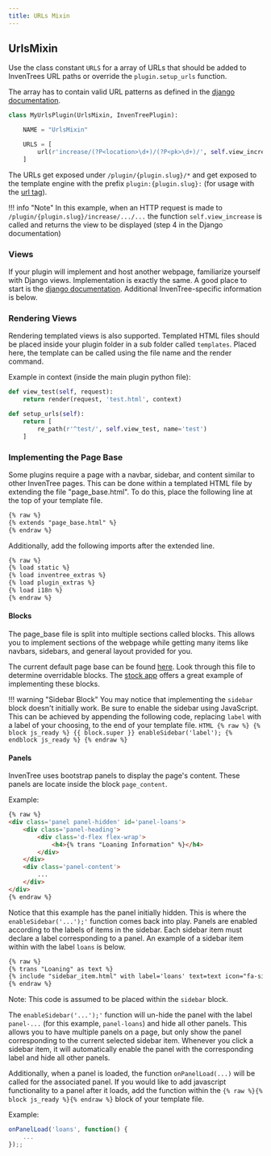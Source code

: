 ```yaml
---
title: URLs Mixin
---
```


## UrlsMixin

Use the class constant `URLS` for a array of URLs that should be added to InvenTrees URL paths or override the `plugin.setup_urls` function.

The array has to contain valid URL patterns as defined in the [django documentation](https://docs.djangoproject.com/en/stable/topics/http/urls/).

``` python
class MyUrlsPlugin(UrlsMixin, InvenTreePlugin):

    NAME = "UrlsMixin"

    URLS = [
        url(r'increase/(?P<location>\d+)/(?P<pk>\d+)/', self.view_increase, name='increase-level'),
    ]
```


The URLs get exposed under `/plugin/{plugin.slug}/*` and get exposed to the template engine with the prefix `plugin:{plugin.slug}:` (for usage with the [url tag](https://docs.djangoproject.com/en/stable/ref/templates/builtins/#url)).

!!! info "Note"
    In this example, when an HTTP request is made to `/plugin/{plugin.slug}/increase/.../...` the function `self.view_increase` is called and returns the view to be displayed (step 4 in the Django documentation)

### Views
If your plugin will implement and host another webpage, familiarize yourself with Django views. Implementation is exactly the same.
A good place to start is the [django documentation](https://docs.djangoproject.com/en/4.2/topics/http/views/). Additional InvenTree-specific information is below.

### Rendering Views
Rendering templated views is also supported. Templated HTML files should be placed inside your plugin folder in a sub folder called `templates`.
Placed here, the template can be called using the file name and the render command.

Example in context (inside the main plugin python file):
``` py
def view_test(self, request):
    return render(request, 'test.html', context)

def setup_urls(self):
    return [
        re_path(r'^test/', self.view_test, name='test')
    ]
```

### Implementing the Page Base
Some plugins require a page with a navbar, sidebar, and content similar to other InvenTree pages.
This can be done within a templated HTML file by extending the file "page_base.html". To do this, place the following line at the top of your template file.
``` HTML
{% raw %}
{% extends "page_base.html" %}
{% endraw %}
```

Additionally, add the following imports after the extended line.
``` HTML
{% raw %}
{% load static %}
{% load inventree_extras %}
{% load plugin_extras %}
{% load i18n %}
{% endraw %}
```

#### Blocks
The page_base file is split into multiple sections called blocks. This allows you to implement sections of the webpage while getting many items like navbars, sidebars, and general layout provided for you.

The current default page base can be found [here](https://github.com/inventree/InvenTree/blob/master/InvenTree/templates/page_base.html). Look through this file to determine overridable blocks. The [stock app](https://github.com/inventree/InvenTree/tree/master/InvenTree/stock) offers a great example of implementing these blocks.

!!! warning "Sidebar Block"
    You may notice that implementing the `sidebar` block doesn't initially work. Be sure to enable the sidebar using JavaScript. This can be achieved by appending the following code, replacing `label` with a label of your choosing,  to the end of your template file.
    ``` HTML
    {% raw %}
    {% block js_ready %}
    {{ block.super }}
        enableSidebar('label');
    {% endblock js_ready %}
    {% endraw %}
    ```

#### Panels
InvenTree uses bootstrap panels to display the page's content. These panels are locate inside the block `page_content`.

Example:
```html
{% raw %}
<div class='panel panel-hidden' id='panel-loans'>
    <div class='panel-heading'>
        <div class='d-flex flex-wrap'>
            <h4>{% trans "Loaning Information" %}</h4>
        </div>
    </div>
    <div class='panel-content'>
        ...
    </div>
</div>
{% endraw %}
```
Notice that this example has the panel initially hidden.
This is where the `enableSidebar('...');'` function comes back into play. Panels are enabled according to the labels of items in the sidebar. Each sidebar item must declare a label corresponding to a panel. An example of a sidebar item within with the label `loans` is below.

```html
{% raw %}
{% trans "Loaning" as text %}
{% include "sidebar_item.html" with label='loans' text=text icon="fa-sitemap" %}
{% endraw %}
```
Note: This code is assumed to be placed within the `sidebar` block.

The `enableSidebar('...');'` function will un-hide the panel with the label `panel-...` (for this example, `panel-loans`) and hide all other panels. This allows you to have multiple panels on a page, but only show the panel corresponding to the current selected sidebar item.
Whenever you click a sidebar item, it will automatically enable the panel with the corresponding label and hide all other panels.

Additionally, when a panel is loaded, the function `onPanelLoad(...)` will be called for the associated panel.
If you would like to add javascript functionality to a panel after it loads, add the function within the `{% raw %}{% block js_ready %}{% endraw %}` block of your template file.

Example:
```js
onPanelLoad('loans', function() {
    ...
});;
```
